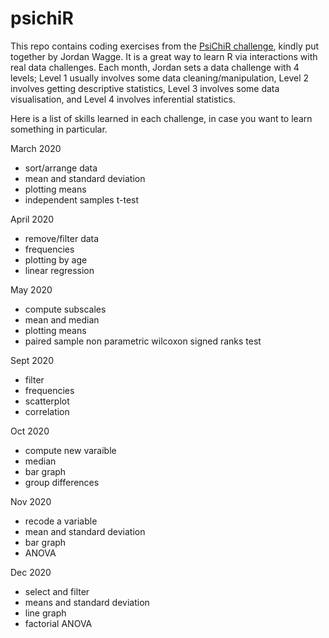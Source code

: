 # psichiR

This repo contains coding exercises from the [PsiChiR challenge](https://osf.io/pd64c/), kindly put together by Jordan Wagge. It is a great way to learn R via interactions with real data challenges. Each month, Jordan sets a data challenge with 4 levels; Level 1 usually involves some data cleaning/manipulation, Level 2 involves getting descriptive statistics, Level 3 involves some data visualisation, and Level 4 involves inferential statistics.

Here is a list of skills learned in each challenge, in case you want to learn something in particular. 

March 2020
- sort/arrange data
- mean and standard deviation
- plotting means
- independent samples t-test

April 2020
- remove/filter data
- frequencies
- plotting by age
- linear regression

May 2020
- compute subscales
- mean and median
- plotting means
- paired sample non parametric wilcoxon signed ranks test


Sept 2020
- filter
- frequencies
- scatterplot
- correlation


Oct 2020
- compute new varaible
- median
- bar graph
- group differences

Nov 2020

- recode a variable
- mean and standard deviation
- bar graph 
- ANOVA

Dec 2020
- select and filter
- means and standard deviation
- line graph 
- factorial ANOVA


